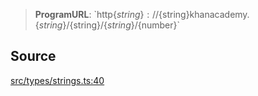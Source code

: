 > **ProgramURL**: \`http$\{string\}://$\{string\}khanacademy.$\{string\}/$\{string\}/$\{string\}/$\{number\}\`

## Source

[src/types/strings.ts:40](https://github.com/bhavjitChauhan/khan-api/blob/214cc6672777162cd3ec638a3ad3a22f7fe37e04/src/types/strings.ts#L40)
